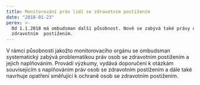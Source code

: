 ```yaml
---
title: Monitorování práv lidí se zdravotním postižením
date: "2018-01-23"
perex: >-
  Od 1.1.2018 má ombudsman další působnost. Nově se zabývá také právy osob se
  zdravotním  postižením.
---
```




V rámci působnosti jakožto monitorovacího orgánu se ombudsman systematický zabývá problematikou práv osob se zdravotním postižením a jejich naplňováním. Provádí výzkumy, vydává doporučení k otázkám souvisejícím s naplňováním práv osob se zdravotním postižením a dále také navrhuje opatření směřující k ochraně osob se zdravotním postižením.


